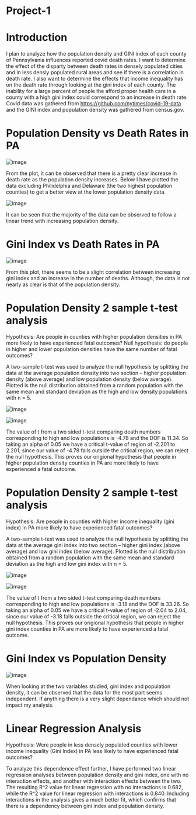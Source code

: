 # Project-1
# Introduction
I plan to analyze how the population density and GINI index of each county of Pennsylvania influences reported covid death rates. I want to determine the effect of the disparty between death rates in densely populated cities and in less densly populated rural areas and see if there is a correlation in death rate. I also want to determine the effects that income inequality has on the death rate through looking at the gini index of each county. The inability for a large percent of people the afford proper health care in a county with a high gini index could correspond to an increase in death rate. Covid data was gathered from https://github.com/nytimes/covid-19-data and the GINI index and population density was gathered from census.gov.

# Population Density vs Death Rates in PA
![image](https://user-images.githubusercontent.com/112734081/197607823-711deb80-2464-4f65-9932-26d91bee673e.png)

From the plot, it can be observed that there is a pretty clear increase in death rate as the population density increases. Below I have plotted the data excluding Philidelphia and Delaware (the two highest population counties) to get a better view at the lower population density data.

![image](https://user-images.githubusercontent.com/112734081/197607883-422911e5-6999-4fc3-b76f-d457a4d028b2.png)

It can be seen that the majority of the data can be observed to follow a linear trend with increasing population density.

# Gini Index vs Death Rates in PA
![image](https://user-images.githubusercontent.com/112734081/197309584-8008816d-745b-4060-b1b1-5e168fad9f60.png)

From this plot, there seems to be a slight correlation between increasing gini index and an increase in the number of deaths. Although, the data is not nearly as clear is that of the population density.

# Population Density 2 sample t-test analysis
Hypothesis: Are people in counties with higher population densities in PA more likely to have experienced fatal outcomes?
Null hypothesis: do people in higher and lower population densities have the same number of fatal outcomes?

A two-sample t-test was used to analyze the null hypothesis by splitting the data at the average population density into two section – higher population density (above average) and low population density (below average). Plotted is the null distribution obtained from a random population with the same mean and standard deviation as the high and low density populations with n = 5.

![image](https://user-images.githubusercontent.com/112734081/197684219-6f94aae1-1b13-4d9a-8199-8180f60a0e2a.png)

![image](https://user-images.githubusercontent.com/112734081/197684239-473db255-8ab9-4e71-838d-45072d9e6b71.png)

The value of t from a two sided t-test comparing death numbers corresponding to high and low populations is -4.78 and the DOF is 11.34. So taking an alpha of 0.05 we have a critical t-value of region of -2.201 to 2.201, since our value of -4.78 falls outside the critical region, we can reject the null hypothesis. This proves our origional hypothesis that people in higher population density counties in PA are more likely to have experienced a fatal outcome.

# Population Density 2 sample t-test analysis
Hypothesis: Are people in counties with higher income inequality (gini index) in PA more likely to have experienced fatal outcomes?

A two-sample t-test was used to analyze the null hypothesis by splitting the data at the average gini index into two section – higher gini index (above average) and low gini index (below average). Plotted is the null distribution obtained from a random population with the same mean and standard deviation as the high and low gini index with n = 5.

![image](https://user-images.githubusercontent.com/112734081/197685072-2c04f02c-3329-4054-9501-f590094a8a48.png)

![image](https://user-images.githubusercontent.com/112734081/197685114-ef8befa5-e496-4645-be0a-f095d1859946.png)

The value of t from a two sided t-test comparing death numbers corresponding to high and low populations is -3.18 and the DOF is 33.26. So taking an alpha of 0.05 we have a critical t-value of region of -2.04 to 2.04, since our value of -3.18 falls outside the critical region, we can reject the null hypothesis. This proves our origional hypothesis that people in higher gini index counties in PA are more likely to have experienced a fatal outcome.

# Gini Index vs Population Density
![image](https://user-images.githubusercontent.com/112734081/197607960-14f928ad-6e7f-4e7d-982d-c5a7b0fc4a62.png)

When looking at the two variables studied, gini index and population density, it can be observed that the data for the most part seems independent. If anything there is a very slight dependance which should not impact my analysis.

# Linear Regression Analysis
Hypothesis: Were people in less densely populated counties with lower income inequality (Gini Index) in PA less likely to have experienced fatal outcomes?

To analyze this dependence effect further, I have performed two linear regression analyses between population density and gini index, one with no interaction effects, and another with interaction effects between the two. The resulting R^2 value for linear regression with no interactions is 0.682, while the R^2 value for linear regression with interactions is 0.840. Including interactions in the analysis gives a much better fit, which confirms that there is a dependency between gini index and population density.
